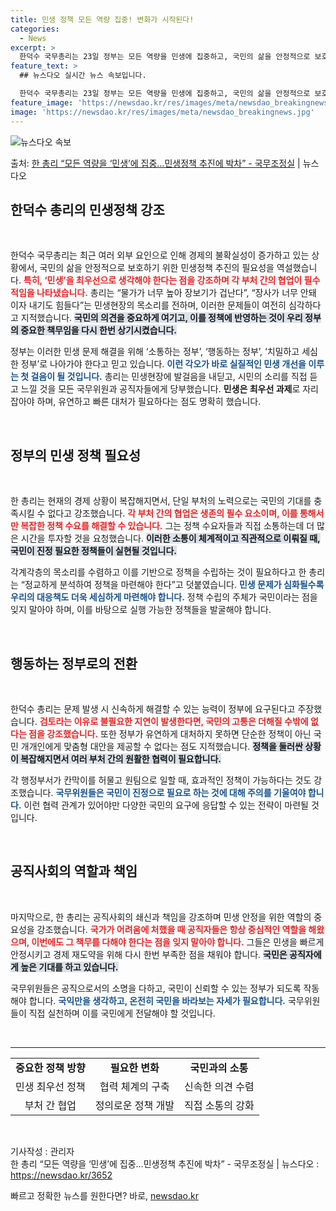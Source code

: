 ```yaml
---
title: 민생 정책 모든 역량 집중! 변화가 시작된다!
categories:
  - News
excerpt: >
  한덕수 국무총리는 23일 정부는 모든 역량을 민생에 집중하고, 국민의 삶을 안정적으로 보호할 수 있는 민생정…
feature_text: >
  ## 뉴스다오 실시간 뉴스 속보입니다.

  한덕수 국무총리는 23일 정부는 모든 역량을 민생에 집중하고, 국민의 삶을 안정적으로 보호할 수 있는 민생정…
feature_image: 'https://newsdao.kr/res/images/meta/newsdao_breakingnews.jpg'
image: 'https://newsdao.kr/res/images/meta/newsdao_breakingnews.jpg'
---
```


![뉴스다오 속보](https://newsdao.kr/res/images/meta/newsdao_breakingnews.jpg)

<p>출처: <a href="https://newsdao.kr/3652" rel="dofollow">한 총리 “모든 역량을 ‘민생’에 집중…민생정책 추진에 박차” - 국무조정실</a> | 뉴스다오</p>

<h2 data-ke-size="size26">한덕수 총리의 민생정책 강조</h2>

<p data-ke-size="size16">&nbsp;</p>

한덕수 국무총리는 최근 여러 외부 요인으로 인해 경제의 불확실성이 증가하고 있는 상황에서, 국민의 삶을 안정적으로 보호하기 위한 민생정책 추진의 필요성을 역설했습니다. <b><span style="color: #ee2323;">특히, ‘민생’을 최우선으로 생각해야 한다는 점을 강조하며 각 부처 간의 협업이 필수적임을 나타냈습니다.</span></b> 총리는 “물가가 너무 높아 장보기가 겁난다”, “장사가 너무 안돼 이자 내기도 힘들다”는 민생현장의 목소리를 전하며, 이러한 문제들이 여전히 심각하다고 지적했습니다. <b><span style="background-color: #21538527;">국민의 의견을 중요하게 여기고, 이를 정책에 반영하는 것이 우리 정부의 중요한 책무임을 다시 한번 상기시켰습니다.</span></b>

정부는 이러한 민생 문제 해결을 위해 ‘소통하는 정부’, ‘행동하는 정부’, ‘치밀하고 세심한 정부’로 나아가야 한다고 믿고 있습니다. <b><span style="color: #1a5490;">이런 각오가 바로 실질적인 민생 개선을 이루는 첫 걸음이 될 것입니다.</span></b> 총리는 민생현장에 발걸음을 내딛고, 시민의 소리를 직접 듣고 느낄 것을 모든 국무위원과 공직자들에게 당부했습니다. <b>민생은 최우선 과제</b>로 자리잡아야 하며, 유연하고 빠른 대처가 필요하다는 점도 명확히 했습니다.

<p data-ke-size="size16">&nbsp;</p>

<h2 data-ke-size="size26">정부의 민생 정책 필요성</h2>

<p data-ke-size="size16">&nbsp;</p>

한 총리는 현재의 경제 상황이 복잡해지면서, 단일 부처의 노력으로는 국민의 기대를 충족시킬 수 없다고 강조했습니다. <b><span style="color: #ee2323;">각 부처 간의 협업은 생존의 필수 요소이며, 이를 통해서만 복잡한 정책 수요를 해결할 수 있습니다.</span></b> 그는 정책 수요자들과 직접 소통하는데 더 많은 시간을 투자할 것을 요청했습니다. <b><span style="background-color: #21538527;">이러한 소통이 체계적이고 직관적으로 이뤄질 때, 국민이 진정 필요한 정책들이 실현될 것입니다.</span></b>

각계각층의 목소리를 수렴하고 이를 기반으로 정책을 수립하는 것이 필요하다고 한 총리는 “정교하게 분석하여 정책을 마련해야 한다”고 덧붙였습니다. <b><span style="color: #1a5490;">민생 문제가 심화될수록 우리의 대응책도 더욱 세심하게 마련해야 합니다.</span></b> 정책 수립의 주체가 국민이라는 점을 잊지 말아야 하며, 이를 바탕으로 실행 가능한 정책들을 발굴해야 합니다.

<p data-ke-size="size16">&nbsp;</p>

<h2 data-ke-size="size26">행동하는 정부로의 전환</h2>

<p data-ke-size="size16">&nbsp;</p>

한덕수 총리는 문제 발생 시 신속하게 해결할 수 있는 능력이 정부에 요구된다고 주장했습니다. <b><span style="color: #ee2323;">검토라는 이유로 불필요한 지연이 발생한다면, 국민의 고통은 더해질 수밖에 없다는 점을 강조했습니다.</span></b> 또한 정부가 유연하게 대처하지 못하면 단순한 정책이 아닌 국민 개개인에게 맞춤형 대안을 제공할 수 없다는 점도 지적했습니다. <b><span style="background-color: #21538527;">정책을 둘러싼 상황이 복잡해지면서 여러 부처 간의 원활한 협력이 필요합니다.</span></b>

각 행정부서가 칸막이를 허물고 원팀으로 일할 때, 효과적인 정책이 가능하다는 것도 강조했습니다. <b><span style="color: #1a5490;">국무위원들은 국민이 진정으로 필요로 하는 것에 대해 주의를 기울여야 합니다.</span></b> 이런 협력 관계가 있어야만 다양한 국민의 요구에 응답할 수 있는 전략이 마련될 것입니다.

<p data-ke-size="size16">&nbsp;</p>

<h2 data-ke-size="size26">공직사회의 역할과 책임</h2>

<p data-ke-size="size16">&nbsp;</p>

마지막으로, 한 총리는 공직사회의 쇄신과 책임을 강조하며 민생 안정을 위한 역할의 중요성을 강조했습니다. <b><span style="color: #ee2323;">국가가 어려움에 처했을 때 공직자들은 항상 중심적인 역할을 해왔으며, 이번에도 그 책무를 다해야 한다는 점을 잊지 말아야 합니다.</span></b> 그들은 민생을 빠르게 안정시키고 경제 재도약을 위해 다시 한번 부족한 점을 채워야 합니다. <b><span style="background-color: #21538527;">국민은 공직자에게 높은 기대를 하고 있습니다.</span></b>

국무위원들은 공직으로서의 소명을 다하고, 국민이 신뢰할 수 있는 정부가 되도록 작동해야 합니다. <b><span style="color: #1a5490;">국익만을 생각하고, 온전히 국민을 바라보는 자세가 필요합니다.</span></b> 국무위원들이 직접 실천하며 이를 국민에게 전달해야 할 것입니다.

<p data-ke-size="size16">&nbsp;</p>

<hr>

<table style="width: 100%;">
<tr>
<td style="text-align: center; height: 17px;"><b>중요한 정책 방향</b></td>
<td style="text-align: center; height: 17px;"><b>필요한 변화</b></td>
<td style="text-align: center; height: 17px;"><b>국민과의 소통</b></td>
</tr>
<tr>
<td style="text-align: center; height: 17px;">민생 최우선 정책</td>
<td style="text-align: center; height: 17px;">협력 체계의 구축</td>
<td style="text-align: center; height: 17px;">신속한 의견 수렴</td>
</tr>
<tr>
<td style="text-align: center; height: 17px;">부처 간 협업</td>
<td style="text-align: center; height: 17px;">정의로운 정책 개발</td>
<td style="text-align: center; height: 17px;">직접 소통의 강화</td>
</tr>
</table>

<p data-ke-size="size16">&nbsp;</p>

기사작성 : 관리자  
한 총리 “모든 역량을 ‘민생’에 집중…민생정책 추진에 박차” - 국무조정실 | 뉴스다오  : https://newsdao.kr/3652 

빠르고 정확한 뉴스를 원한다면? 바로, <a href="https://newsdao.kr" rel="dofollow">newsdao.kr</a>


